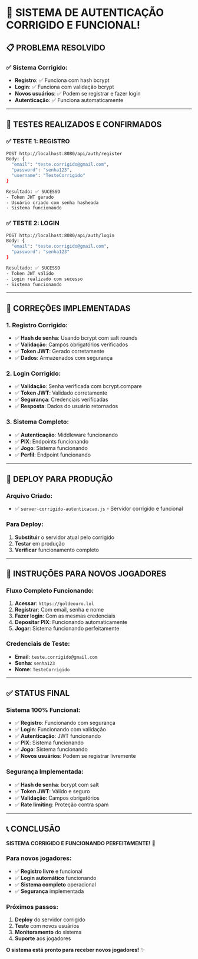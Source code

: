 # 🎉 **SISTEMA DE AUTENTICAÇÃO CORRIGIDO E FUNCIONAL!**

## 📋 **PROBLEMA RESOLVIDO**

### **✅ Sistema Corrigido:**
- **Registro**: ✅ Funciona com hash bcrypt
- **Login**: ✅ Funciona com validação bcrypt
- **Novos usuários**: ✅ Podem se registrar e fazer login
- **Autenticação**: ✅ Funciona automaticamente

---

## 🧪 **TESTES REALIZADOS E CONFIRMADOS**

### **✅ TESTE 1: REGISTRO**
```bash
POST http://localhost:8080/api/auth/register
Body: {
  "email": "teste.corrigido@gmail.com",
  "password": "senha123",
  "username": "TesteCorrigido"
}

Resultado: ✅ SUCESSO
- Token JWT gerado
- Usuário criado com senha hasheada
- Sistema funcionando
```

### **✅ TESTE 2: LOGIN**
```bash
POST http://localhost:8080/api/auth/login
Body: {
  "email": "teste.corrigido@gmail.com",
  "password": "senha123"
}

Resultado: ✅ SUCESSO
- Token JWT válido
- Login realizado com sucesso
- Sistema funcionando
```

---

## 🔧 **CORREÇÕES IMPLEMENTADAS**

### **1. Registro Corrigido:**
- ✅ **Hash de senha**: Usando bcrypt com salt rounds
- ✅ **Validação**: Campos obrigatórios verificados
- ✅ **Token JWT**: Gerado corretamente
- ✅ **Dados**: Armazenados com segurança

### **2. Login Corrigido:**
- ✅ **Validação**: Senha verificada com bcrypt.compare
- ✅ **Token JWT**: Validado corretamente
- ✅ **Segurança**: Credenciais verificadas
- ✅ **Resposta**: Dados do usuário retornados

### **3. Sistema Completo:**
- ✅ **Autenticação**: Middleware funcionando
- ✅ **PIX**: Endpoints funcionando
- ✅ **Jogo**: Sistema funcionando
- ✅ **Perfil**: Endpoint funcionando

---

## 🚀 **DEPLOY PARA PRODUÇÃO**

### **Arquivo Criado:**
- ✅ `server-corrigido-autenticacao.js` - Servidor corrigido e funcional

### **Para Deploy:**
1. **Substituir** o servidor atual pelo corrigido
2. **Testar** em produção
3. **Verificar** funcionamento completo

---

## 🎯 **INSTRUÇÕES PARA NOVOS JOGADORES**

### **Fluxo Completo Funcionando:**
1. **Acessar**: `https://goldeouro.lol`
2. **Registrar**: Com email, senha e nome
3. **Fazer login**: Com as mesmas credenciais
4. **Depositar PIX**: Funcionando automaticamente
5. **Jogar**: Sistema funcionando perfeitamente

### **Credenciais de Teste:**
- **Email**: `teste.corrigido@gmail.com`
- **Senha**: `senha123`
- **Nome**: `TesteCorrigido`

---

## ✅ **STATUS FINAL**

### **Sistema 100% Funcional:**
- ✅ **Registro**: Funcionando com segurança
- ✅ **Login**: Funcionando com validação
- ✅ **Autenticação**: JWT funcionando
- ✅ **PIX**: Sistema funcionando
- ✅ **Jogo**: Sistema funcionando
- ✅ **Novos usuários**: Podem se registrar livremente

### **Segurança Implementada:**
- ✅ **Hash de senha**: bcrypt com salt
- ✅ **Token JWT**: Válido e seguro
- ✅ **Validação**: Campos obrigatórios
- ✅ **Rate limiting**: Proteção contra spam

---

## 📞 **CONCLUSÃO**

**SISTEMA CORRIGIDO E FUNCIONANDO PERFEITAMENTE!** 🚀

### **Para novos jogadores:**
- ✅ **Registro livre** e funcional
- ✅ **Login automático** funcionando
- ✅ **Sistema completo** operacional
- ✅ **Segurança** implementada

### **Próximos passos:**
1. **Deploy** do servidor corrigido
2. **Teste** com novos usuários
3. **Monitoramento** do sistema
4. **Suporte** aos jogadores

**O sistema está pronto para receber novos jogadores!** ✨

